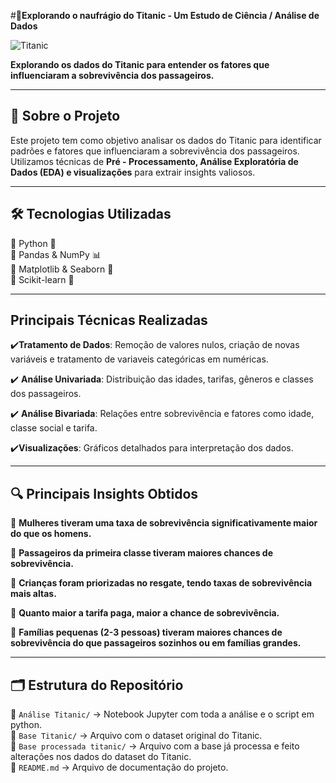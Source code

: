 #🚢**Explorando o naufrágio do Titanic - Um Estudo de Ciência / Análise de Dados**

![Titanic](https://upload.wikimedia.org/wikipedia/commons/6/6e/St%C3%B6wer_Titanic.jpg)

**Explorando os dados do Titanic para entender os fatores que influenciaram a sobrevivência dos passageiros.**

---

## 📌 **Sobre o Projeto**
Este projeto tem como objetivo analisar os dados do Titanic para identificar padrões e fatores que influenciaram a sobrevivência dos passageiros. Utilizamos técnicas de **Pré - Processamento, Análise Exploratória de Dados (EDA) e visualizações** para extrair insights valiosos.

---

## 🛠 **Tecnologias Utilizadas**

🔹 Python 🐍  
🔹 Pandas & NumPy 📊  
🔹 Matplotlib & Seaborn 🎨  
🔹 Scikit-learn 🤖 

---

## **Principais Técnicas Realizadas**

✔️**Tratamento de Dados**: Remoção de valores nulos, criação de novas variáveis e tratamento de variaveis categóricas em numéricas.

✔️ **Análise Univariada**: Distribuição das idades, tarifas, gêneros e classes dos passageiros.

✔️ **Análise Bivariada**: Relações entre sobrevivência e fatores como idade, classe social e tarifa.

✔️**Visualizações**: Gráficos detalhados para interpretação dos dados.  

---

## 🔍 **Principais Insights Obtidos**

📌 **Mulheres tiveram uma taxa de sobrevivência significativamente maior do que os homens.**

📌 **Passageiros da primeira classe tiveram maiores chances de sobrevivência.**

📌 **Crianças foram priorizadas no resgate, tendo taxas de sobrevivência mais altas.**

📌 **Quanto maior a tarifa paga, maior a chance de sobrevivência.**

📌 **Famílias pequenas (2-3 pessoas) tiveram maiores chances de sobrevivência do que passageiros sozinhos ou em famílias grandes.**  

---

## 🗂️ **Estrutura do Repositório**

📁 `Análise Titanic/` → Notebook Jupyter com toda a análise e o script em python.  
📁 `Base Titanic/` → Arquivo com o dataset original do Titanic.  
📁 `Base processada titanic/` → Arquivo com a base já processa e feito alterações nos dados do dataset do Titanic.  
📄 `README.md` → Arquivo de documentação do projeto.
